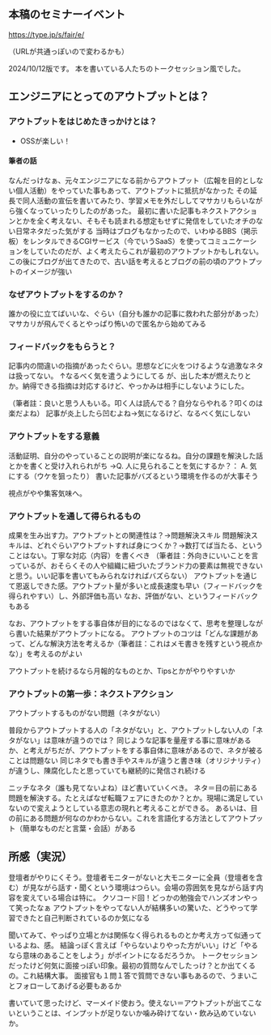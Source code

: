 ## 本稿のセミナーイベント
https://type.jp/s/fair/e/

（URLが共通っぽいので変わるかも）

2024/10/12版です。
本を書いている人たちのトークセッション風でした。

## エンジニアにとってのアウトプットとは？
### アウトプットをはじめたきっかけとは？
- OSSが楽しい！

#### 筆者の話
なんだっけなぁ、元々エンジニアになる前からアウトプット（広報を目的としない個人活動）をやっていた事もあって、アウトプットに抵抗がなかった
その延長で同人活動の宣伝を書いてみたり、学習メモを外だししてマサカリもらいながら強くなっていったりしたのがあった。
最初に書いた記事もネクストアクションとかを全く考えない、そもそも読まれる想定もせずに発信をしていたオチのない日常ネタだった気がする
当時はブログもなかったので、いわゆるBBS（掲示板）をレンタルできるCGIサービス（今でいうSaaS）を使ってコミュニケーションをしていたのだが、よく考えたらこれが最初のアウトプットかもしれない。
この後にブログが出てきたので、古い話を考えるとブログの前の頃のアウトプットのイメージが強い

### なぜアウトプットをするのか？
誰かの役に立てばいいな、ぐらい（自分も誰かの記事に救われた部分があった）
マサカリが飛んでくるとやっぱり怖いので匿名から始めてみる

### フィードバックをもらうと？
記事内の間違いの指摘があったぐらい。思想などに火をつけるような過激なネタは扱ってない。
↑なるべく気を遣うようにしてる
が、出した本が燃えたりとか。納得できる指摘は対応するけど、やっかみは相手にしないようにした。

（筆者註：良いと思う人もいる。叩く人は読んでる？自分ならやれる？叩くのは楽だよね）
記事が炎上したら凹むよね→気になるけど、なるべく気にしない

### アウトプットをする意義
活動証明、自分のやっていることの説明が楽になるね。自分の課題を解決した話とかを書くと受け入れられがち
→Q. 人に見られることを気にするか？： A. 気にする（ウケを狙ったり）
書いた記事がバズるという環境を作るのが大事そう

視点がやや集客気味へ。

### アウトプットを通して得られるもの
成果を生み出す力。アウトプットとの関連性は？→問題解決スキル
問題解決スキルは、どれぐらいアウトプットすれば身につくか？→数打てば当たる、ということはない。丁寧な対応（内容）を書くべき
（筆者註：外向きにいいことを言っているが、おそらくその人や組織に紐づいたブランド力の要素は無視できないと思う。いい記事を書いてもみられなければバズらない）
アウトプットを通じて恩返しできた感。アウトプット量が多いと成長速度も早い（フィードバックを得られやすい）し、外部評価も高い
なお、評価がない、というフィードバックもある

なお、アウトプットをする事自体が目的になるのではなくて、思考を整理しながら書いた結果がアウトプットになる。
アウトプットのコツは「どんな課題があって、どんな解決方法を考えるか（筆者註：これはメモ書きを残すという視点かな）」を考えるのがよい

アウトプットを続けるなら月報的なものとか、Tipsとかがやりやすいか

### アウトプットの第一歩：ネクストアクション
アウトプットするものがない問題（ネタがない）

普段からアウトプットする人の「ネタがない」と、アウトプットしない人の「ネタがない」は意味が違うのでは？
同じような記事を量産する事に意味があるか、と考えがちだが、アウトプットをする事自体に意味があるので、ネタが被ることは問題ない
同じネタでも書き手やスキルが違うと書き味（オリジナリティ）が違うし、陳腐化したと思っていても継続的に発信され続ける

ニッチなネタ（誰も見てないよね）ほど書いていくべき。
ネタ＝目の前にある問題を解決する。たとえばなぜ転職フェアにきたのか？とか。現場に満足していないので変えようとしている意志の現れと考えることができる。
あるいは、目の前にある問題が何なのかわからない。これを言語化する方法としてアウトプット（簡単なものだと言葉・会話）がある

## 所感（実況）
登壇者がやりにくそう。登壇者モニターがないと大モニターに全員（登壇者を含む）が見ながら話す・聞くという環境はつらい。会場の雰囲気を見ながら話す内容を変えている場合は特に。
クソコード回！どっかの勉強会でハンズオンやって笑ったなぁ
アウトプットをやってない人が結構多いの驚いた、どうやって学習できたと自己判断されているのか気になる

聞いてみて、やっぱり立場とかは関係なく得られるものとか考え方って似通っているよね、感。
結論っぽく言えば「やらないよりやった方がいい」けど「やるなら意味のあることをしよう」がポイントになるだろうか。
トークセッションだったけど何気に面接っぽい印象。最初の質問なんでしたっけ？とか出てくるの。これ結構大事。
面接官も１問１答で質問できない事もあるので、うまいことフォローしてあげる必要もあるか

書いていて思ったけど、マーメイド使おう。使えない＝アウトプットが出てこないということは、インプットが足りないか噛み砕けてない・飲み込めていないか。
